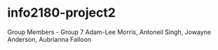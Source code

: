 # info2180-project2
Group Members - Group 7
Adam-Lee Morris, 
Antoneil Singh, 
Jowayne Anderson,
Aubrianna Falloon 